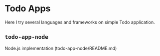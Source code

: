 # Todo Apps

Here I try several languages and frameworks on simple
Todo application.

## `todo-app-node`

Node.js implementation (todo-app-node/README.md)
